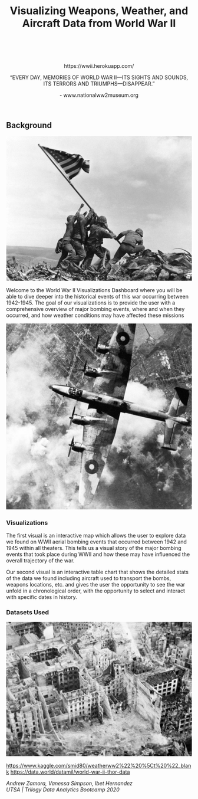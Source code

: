 <h1><p align="center"><strong> Visualizing Weapons, Weather, and Aircraft Data from World War II </strong></p>
<br>
<p align="center">
</h1>

<p align="center">https://wwii.herokuapp.com/</p>

<p align="center">“EVERY DAY, MEMORIES OF WORLD WAR II—ITS SIGHTS AND SOUNDS, ITS TERRORS AND TRIUMPHS—DISAPPEAR.”</p>

<p align="center"> - www.nationalww2museum.org    
</p>
<br>

## Background

![1-Intro](Images/1.png)

Welcome to the World War II Visualizations Dashboard where you will be able to dive deeper into the historical events of this war occurring between 1942-1945. The goal of our visualizations is to provide the user with a comprehensive overview of major bombing events, where and when they occurred, and how weather conditions may have affected these missions


![2-Aircraft](Images/2.png)

### Visualizations

The first visual is an interactive map which allows the user to explore data we found on WWII aerial bombing events that occurred between 1942 and 1945 within all theaters. This tells us a visual story of the major bombing events that took place during WWII and how these may have influenced the overall trajectory of the war. 

Our second visual is an interactive table chart that shows the detailed stats of the data we found including aircraft used to transport the bombs, weapons locations, etc. and gives the user the opportunity to see the war unfold in a chronological order, with the opportunity to select and interact with specific dates in history.

### Datasets Used 

   ![3-Bombing](Images/3.png)

   https://www.kaggle.com/smid80/weatherww2%22%20%5Ct%20%22_blank
   https://data.world/datamil/world-war-ii-thor-data
    
   <i>Andrew Zamora, Vanessa Simpson, Ibet Hernandez</i>
   <br>
   <i>UTSA | Trilogy Data Analytics Bootcamp 2020</i>
